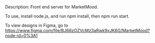 Description:
Front end server for MarketMood.

To use, install node.js, and run npm install, then npm run start.

To view designs in Figma, go to https://www.figma.com/file/BJ68zOZVcMz3aRwk9xJK6G/MarketMood?node-id=0%3A1
